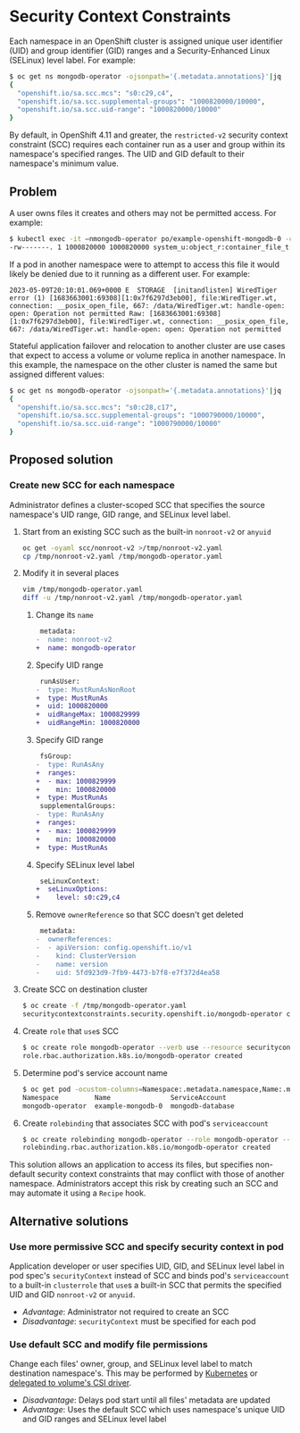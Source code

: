 # Security Context Constraints

Each namespace in an OpenShift cluster is assigned unique user identifier (UID)
and group identifier (GID) ranges and a Security-Enhanced Linux (SELinux) level
label.  For example:

   ```sh
   $ oc get ns mongodb-operator -ojsonpath='{.metadata.annotations}'|jq
   {
     "openshift.io/sa.scc.mcs": "s0:c29,c4",
     "openshift.io/sa.scc.supplemental-groups": "1000820000/10000",
     "openshift.io/sa.scc.uid-range": "1000820000/10000"
   }
   ```

By default, in OpenShift 4.11 and greater, the `restricted-v2` security context
constraint (SCC) requires each container run as a user and group within its
namespace's specified ranges.  The UID and GID default to their namespace's
minimum value.

## Problem

A user owns files it creates and others may not be permitted access.
For example:

   ```sh
   $ kubectl exec -it –nmongodb-operator po/example-openshift-mongodb-0 -cmongod -- ls -lZ /data
   -rw-------. 1 1000820000 1000820000 system_u:object_r:container_file_t:s0:c4,c29  118784 May 15 20:06 WiredTiger.wt
   ```

If a pod in another namespace were to attempt to access this file it would
likely be denied due to it running as a different user.  For example:

   ```
   2023-05-09T20:10:01.069+0000 E  STORAGE  [initandlisten] WiredTiger error (1) [1683663001:69308][1:0x7f6297d3eb00], file:WiredTiger.wt, connection: __posix_open_file, 667: /data/WiredTiger.wt: handle-open: open: Operation not permitted Raw: [1683663001:69308][1:0x7f6297d3eb00], file:WiredTiger.wt, connection: __posix_open_file, 667: /data/WiredTiger.wt: handle-open: open: Operation not permitted
   ```

Stateful application failover and relocation to another cluster are use cases
that expect to access a volume or volume replica in another namespace.  In this
example, the namespace on the other cluster is named the same but assigned
different values:

   ```sh
   $ oc get ns mongodb-operator -ojsonpath='{.metadata.annotations}'|jq
   {
     "openshift.io/sa.scc.mcs": "s0:c28,c17",
     "openshift.io/sa.scc.supplemental-groups": "1000790000/10000",
     "openshift.io/sa.scc.uid-range": "1000790000/10000"
   }
   ```

## Proposed solution

### Create new SCC for each namespace

Administrator defines a cluster-scoped SCC that specifies the source
namespace's UID range, GID range, and SELinux level label.

1. Start from an existing SCC such as the built-in `nonroot-v2` or `anyuid`

   ```sh
   oc get -oyaml scc/nonroot-v2 >/tmp/nonroot-v2.yaml
   cp /tmp/nonroot-v2.yaml /tmp/mongodb-operator.yaml
   ```

1. Modify it in several places

   ```sh
   vim /tmp/mongodb-operator.yaml
   diff -u /tmp/nonroot-v2.yaml /tmp/mongodb-operator.yaml
   ```

   1. Change its `name`

      ```diff
       metadata:
      -  name: nonroot-v2
      +  name: mongodb-operator
      ```

   1. Specify UID range

      ```diff
       runAsUser:
      -  type: MustRunAsNonRoot
      +  type: MustRunAs
      +  uid: 1000820000
      +  uidRangeMax: 1000829999
      +  uidRangeMin: 1000820000
      ```

   1. Specify GID range

      ```diff
       fsGroup:
      -  type: RunAsAny
      +  ranges:
      +  - max: 1000829999
      +    min: 1000820000
      +  type: MustRunAs
       supplementalGroups:
      -  type: RunAsAny
      +  ranges:
      +  - max: 1000829999
      +    min: 1000820000
      +  type: MustRunAs
      ```

   1. Specify SELinux level label

      ```diff
       seLinuxContext:
      +  seLinuxOptions:
      +    level: s0:c29,c4
      ```

   1. Remove `ownerReference` so that SCC doesn't get deleted

      ```diff
       metadata:
      -  ownerReferences:
      -  - apiVersion: config.openshift.io/v1
      -    kind: ClusterVersion
      -    name: version
      -    uid: 5fd923d9-7fb9-4473-b7f8-e7f372d4ea58
      ```

1. Create SCC on destination cluster

   ```sh
   $ oc create -f /tmp/mongodb-operator.yaml
   securitycontextconstraints.security.openshift.io/mongodb-operator created
   ```

1. Create `role` that `use`s SCC

   ```sh
   $ oc create role mongodb-operator --verb use --resource securitycontextconstraints --resource-name mongodb-operator -nmongodb-operator
   role.rbac.authorization.k8s.io/mongodb-operator created
   ```

1. Determine pod's service account name

   ```sh
   $ oc get pod -ocustom-columns=Namespace:.metadata.namespace,Name:.metadata.name,ServiceAccount:.spec.serviceAccountName -nmongodb-operator
   Namespace         Name               ServiceAccount
   mongodb-operator  example-mongodb-0  mongodb-database
   ```

1. Create `rolebinding` that associates SCC with pod's `serviceaccount`

   ```sh
   $ oc create rolebinding mongodb-operator --role mongodb-operator --serviceaccount mongodb-operator:mongodb-database -nmongodb-operator
   rolebinding.rbac.authorization.k8s.io/mongodb-operator created
   ```

This solution allows an application to access its files, but specifies
non-default security context constraints that may conflict with those of another
namespace.  Administrators accept this risk by creating such an SCC and may
automate it using a `Recipe` hook.

## Alternative solutions

### Use more permissive SCC and specify security context in pod

Application developer or user specifies UID, GID, and SELinux level label in
pod spec's `securityContext` instead of SCC and binds pod's `serviceaccount`
to a built-in `clusterrole` that `use`s a built-in SCC that permits the
specified UID and GID `nonroot-v2` or `anyuid`.

- *Advantage*: Administrator not required to create an SCC
- *Disadvantage*: `securityContext` must be specified for each pod

### Use default SCC and modify file permissions

Change each files' owner, group, and SELinux level label to match
destination namespace's.  This may be performed by
[Kubernetes](https://kubernetes.io/docs/tasks/configure-pod-container/security-context/#configure-volume-permission-and-ownership-change-policy-for-pods)
or [delegated to volume's CSI driver](https://kubernetes.io/docs/tasks/configure-pod-container/security-context/#delegating-volume-permission-and-ownership-change-to-csi-driver).

- *Disadvantage*: Delays pod start until all files' metadata are updated
- *Advantage*: Uses the default SCC which uses namespace's unique UID and
  GID ranges and SELinux level label

